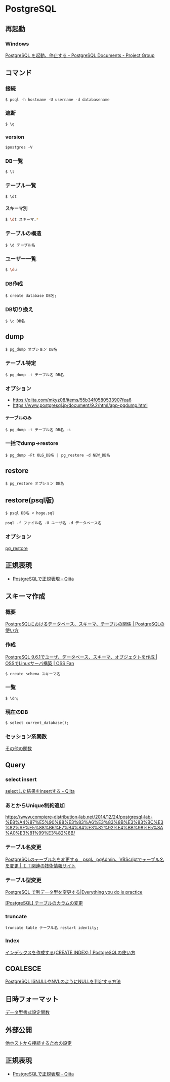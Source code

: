 # PostgreSQL

## 再起動

### Windows

[PostgreSQL を起動、停止する - PostgreSQL Documents - Project Group](https://www.projectgroup.info/documents/PostgreSQL/POS_000006.html)

## コマンド

### 接続

```
$ psql -h hostname -U username -d databasename
```

### 遮断

```
$ \q
```

### version

```
$postgres -V
```

### DB一覧

```
$ \l
```

### テーブル一覧

```
$ \dt
```

#### スキーマ別

```sh
$ \dt スキーマ.*
```

### テーブルの構造

```
$ \d テーブル名
```

### ユーザー一覧

```sh
$ \du
```

### DB作成

```
$ create database DB名;
```

### DB切り換え

```
$ \c DB名
```

## dump

```
$ pg_dump オプション DB名
```

### テーブル特定

```
$ pg_dump -t テーブル名 DB名
```

### オプション

* https://qiita.com/mkyz08/items/55b34f0580533907fea6
* https://www.postgresql.jp/document/9.2/html/app-pgdump.html

#### テーブルのみ

```
$ pg_dump -t テーブル名 DB名 -s
```

### 一括でdump->restore

```
$ pg_dump -Ft OLG_DB名 | pg_restore -d NEW_DB名
```

## restore

```
$ pg_restore オプション DB名
```

## restore(psql版)

```
$ psql DB名 < hoge.sql
```

```
psql -f ファイル名 -U ユーザ名 -d データベース名
```

### オプション

[pg_restore](https://www.postgresql.jp/document/9.2/html/app-pgrestore.html)

## 正規表現

* [PostgreSQLで正規表現 - Qiita](https://qiita.com/y_ito/items/a0fb46a618b0316617c8)

## スキーマ作成

### 概要

[PostgreSQLにおけるデータベース、スキーマ、テーブルの関係 | PostgreSQLの使い方](https://www.dbonline.jp/postgresql/schema/index1.html)

### 作成

[PostgreSQL 9.6.1でユーザ、データベース、スキーマ、オブジェクトを作成 | OSSでLinuxサーバ構築 | OSS Fan](http://ossfan.net/setup/postgresql-31.html)
```
$ create schema スキーマ名
```

### 一覧

```
$ \dn;
```

### 現在のDB

```
$ select current_database();
```

### セッション系関数

[その他の関数](https://www.postgresql.jp/document/7.3/user/functions-misc.html)

## Query

### select insert

[selectした結果をinsertする - Qiita](https://qiita.com/ques0942/items/acfdd5382c638580ce0b)

### あとからUnique制約追加

<https://www.compiere-distribution-lab.net/2014/12/24/postgresql-lab-%E8%A4%87%E5%90%88%E3%83%A6%E3%83%8B%E3%83%BC%E3%82%AF%E5%88%B6%E7%B4%84%E3%82%92%E4%BB%98%E5%8A%A0%E3%81%99%E3%82%8B/>

### テーブル名変更

[PostgreSQLのテーブル名を変更する　psql、pgAdmin、VBScriptでテーブル名を変更 | ＩＴ関連の技術情報サイト](http://www.cyber-funnel.com/postgres/index1323.html)

### テーブル型変更

[PostgreSQL で列データ型を変更する|Everything you do is practice](http://everything-you-do-is-practice.blogspot.com/2017/09/postgresql_26.html)

[[PostgreSQL] テーブルのカラムの変更](http://sweng.web.fc2.com/ja/database/postgresql/alter-table.html)

### truncate

```
truncate table テーブル名 restart identity;
```

### Index

[インデックスを作成する(CREATE INDEX) | PostgreSQLの使い方](https://www.dbonline.jp/postgresql/index/index1.html#section1)

## COALESCE

[PostgreSQL ISNULLやNVLのようにNULLを判定する方法](https://zukucode.com/2017/11/postgresql-coalesce.html)

## 日時フォーマット

[データ型書式設定関数](https://www.postgresql.jp/document/9.2/html/functions-formatting.html)

## 外部公開

[他ホストから接続するための設定](http://rina.jpn.ph/~rance/linux/postgresql/connect.html)

## 正規表現

* [PostgreSQLで正規表現 - Qiita](https://qiita.com/y_ito/items/a0fb46a618b0316617c8)
